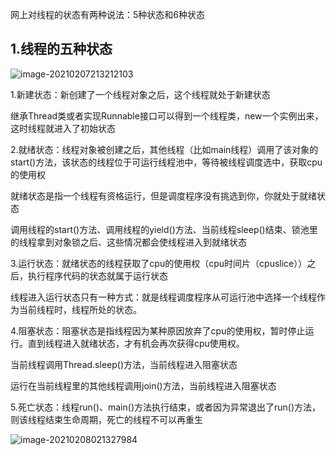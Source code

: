 网上对线程的状态有两种说法：5种状态和6种状态

## 1.线程的五种状态

![image-20210207213212103](C:\Users\dingc\AppData\Roaming\Typora\typora-user-images\image-20210207213212103.png)

1.新建状态：新创建了一个线程对象之后，这个线程就处于新建状态

继承Thread类或者实现Runnable接口可以得到一个线程类，new一个实例出来，这时线程就进入了初始状态



2.就绪状态：线程对象被创建之后，其他线程（比如main线程）调用了该对象的start()方法，该状态的线程位于可运行线程池中，等待被线程调度选中，获取cpu的使用权

就绪状态是指一个线程有资格运行，但是调度程序没有挑选到你，你就处于就绪状态

调用线程的start()方法、调用线程的yield()方法、当前线程sleep()结束、锁池里的线程拿到对象锁之后、这些情况都会使线程进入到就绪状态



3.运行状态：就绪状态的线程获取了cpu的使用权（cpu时间片（cpuslice））之后，执行程序代码的状态就属于运行状态

线程进入运行状态只有一种方式：就是线程调度程序从可运行池中选择一个线程作为当前线程时，线程所处的状态。



4.阻塞状态：阻塞状态是指线程因为某种原因放弃了cpu的使用权，暂时停止运行。直到线程进入就绪状态，才有机会再次获得cpu使用权。

当前线程调用Thread.sleep()方法，当前线程进入阻塞状态

运行在当前线程里的其他线程调用join()方法，当前线程进入阻塞状态



5.死亡状态：线程run()、main()方法执行结束，或者因为异常退出了run()方法，则该线程结束生命周期，死亡的线程不可以再重生

![image-20210208021327984](C:\Users\dingc\AppData\Roaming\Typora\typora-user-images\image-20210208021327984.png)



